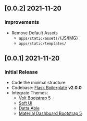 
## [0.0.2] 2021-11-20
### Improvements

- Remove Default Assets
  - `apps/static/assets/`{JS/IMG}
  - `apps/static/templates/`

## [0.0.1] 2021-11-20
### Initial Release

- Code the minimal structure
- Codebase: [Flask Boilerplate](https://github.com/app-generator/boilerplate-code-flask-dashboard) **v2.0.0**
- Integrate Themes: 
  - [Volt Bootstrap 5](https://appseed.us/admin-dashboards/flask-dashboard-volt)
  - [Soft UI](https://appseed.us/product/flask-soft-ui-dashboard)
  - [Datta Able](https://appseed.us/admin-dashboards/flask-datta-able)  
  - [Material Dashboard Bootstrap 5](https://appseed.us/admin-dashboards/flask-dashboard-material-design)
